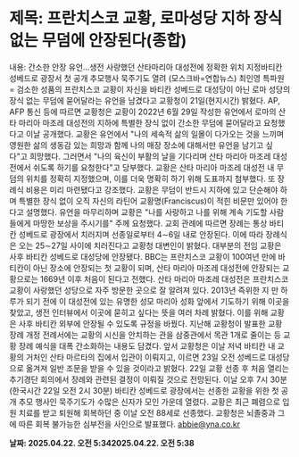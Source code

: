 # **제목: 프란치스코 교황, 로마성당 지하 장식없는 무덤에 안장된다(종합)**

  내용: 간소한 안장 유언…생전 사랑했던 산타마리아 대성전에 정확한 위치 지정바티칸 성베드로 광장서 첫 공개 추모행사 묵주기도 열려    (모스크바=연합뉴스) 최인영 특파원 = 검소한 성품의 프란치스코 교황이 자신을 바티칸 성베드로 대성당이 아닌 로마 성당의 장식 없는 무덤에 묻어달라는 유언을 남겼다고 교황청이 21일(현지시간) 밝혔다.    AP, AFP 통신 등에 따르면 교황청은 교황이 2022년 6월 29일 작성한 유언에서 로마의 산타 마리아 마조레 대성전의 지하에 특별한 장식 없이 간소한 무덤에 묻어달라고 요청했다고 이날 공개했다.    교황은 유언에서 "나의 세속적 삶의 일몰이 다가오는 것을 느끼며 영원한 삶의 생동감 있는 희망과 함께 나의 매장 장소에 대해서만 유언을 남기고 싶다"고 희망했다.     그러면서 "나의 육신이 부활의 날을 기다리며 산타 마리아 마조레 대성전에서 쉬도록 하기를 요청한다"고 당부했다.    교황은 산타 마리아 마조레 대성전 내 무덤의 위치를 정확히 지정했으며, 이를 더욱 명확히 하기 위해 도표까지 첨부했다. 또 장례식 비용은 미리 마련됐다고 강조했다.    교황은 무덤이 반드시 지하에 있고 단순해야 하며 특별한 장식 없이 오직 자신의 라틴어 교황명(Franciscus)이 적힌 비문만 있어야 한다고 설명했다.     유언을 마무리하며 교황은 "나를 사랑하고 나를 위해 계속 기도할 사람들에게 마땅한 보상을 주시기를" 주께 요청했다.    교회 관례에 따르면 장례는 통상 바티칸 성베드로 광장에서 치러지며 선종일로부터 4∼6일 내로 안장된다. 이에 따라 장례식은 오는 25∼27일 사이에 치러진다고 교황청 대변인이 밝혔다.    대부분의 전임 교황은 사후 바티칸 성베드로 대성당에 안장됐다.    BBC는 프란치스코 교황이 100여년 만에 바티칸이 아닌 장소에 안장되는 첫 교황이 되며, 산타 마리아 마조레 대성전에 안장되는 교황으로는 1669년 이후 처음이 된다고 전했다.      산타 마리아 마조레 대성전은 프란치스코 교황이 사랑했던 성당으로 자주 방문한 곳으로 잘 알려져 있다. 2013년 즉위한 지 만 하루가 되기 전에 이 대성전에 있는 유명한 성모 마리아 성화 앞에서 기도하기 위해 이곳을 찾았고, 생전 인터뷰에서 이곳에 묻히고 싶다는 뜻을 여러 차례 밝혔다.     이를 위해 교황은 사후 바티칸 외부에 안장될 수 있도록 규정을 바꿨다.    지난해 교황청이 발표한 교황 장례 개정 전례서에는 교황의 시신을 안치하는 관을 삼중관에서 목관 1개로 줄이는 등 교황 장례 예식을 대폭 간소화하는 내용도 담겼다.    앞서 교황청은 이날 저녁 바티칸 내 교황의 거처인 산타 마르타의 집에서 입관이 이뤄지고, 이르면 23일 오전 성베드로 대성당으로 옮겨져 일반 조문을 받을 수 있을 것이라고 밝혔다.    22일 교황 선종 후 처음 열리는 추기경단 회의에서 장례와 관련된 결정이 이뤄질 것으로 전망된다.    이날 오후 7시 30분(한국시간 22일 오전 2시 30분) 바티칸 성베드로 광장에서는 선종한 교황을 위한 첫 공개 추모 행사인 묵주기도가 수많은 신자가 모인 가운데 열렸다.    교황은 최근 폐렴으로 입원 치료를 받고 퇴원해 회복하던 중 이날 오전 88세로 선종했다. 교황청은 뇌졸중과 그에 따른 회복 불가능한 심부전을 사인으로 발표했다.    abbie@yna.co.kr

  **날짜: 2025.04.22. 오전 5:342025.04.22. 오전 5:38**